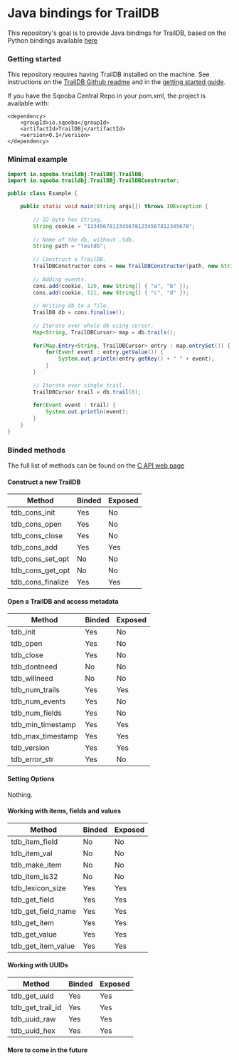 # Java bindings for TrailDB #

This repository's goal is to provide Java bindings for TrailDB, based on the Python bindings available [here](https://github.com/traildb/traildb-python)

### Getting started ###

This repository requires having TrailDB installed on the machine. See instructions on the [TrailDB Github readme](https://github.com/traildb/traildb) and in the [getting started guide](http://traildb.io/docs/getting_started/).

If you have the Sqooba Central Repo in your pom.xml, the project is available with:

```
<dependency>
    <groupId>io.sqooba</groupId>
    <artifactId>TrailDBj</artifactId>
    <version>0.1</version>
</dependency>
```

### Minimal example ###

```java
import io.sqooba.traildbj.TrailDBj.TrailDB;
import io.sqooba.traildbj.TrailDBj.TrailDBConstructor;

public class Example {

    public static void main(String args[]) throws IOException {
    
        // 32-byte hex String.
        String cookie = "12345678123456781234567812345678";
        
        // Name of the db, without .tdb.
        String path = "testdb";
    
        // Construct a TrailDB.
        TrailDBConstructor cons = new TrailDBConstructor(path, new String[] { "field1", "field2" });
        
        // Adding events.
        cons.add(cookie, 120, new String[] { "a", "b" });
        cons.add(cookie, 121, new String[] { "c", "d" });
        
        // Writing db to a file.
        TrailDB db = cons.finalise();
        
        // Iterate over whole db using cursor.
        Map<String, TrailDBCursor> map = db.trails();
        
        for(Map.Entry<String, TrailDBCursor> entry : map.entrySet()) {
            for(Event event : entry.getValue()) {
                System.out.println(entry.getKey() + " " + event);
            }
        }
        
        // Iterate over single trail.
        TrailDBCursor trail = db.trail(0);
        
        for(Event event : trail) {
            System.out.println(event);
        }
    }
}
```

### Binded methods ###

The full list of methods can be found on the [C API web page](http://traildb.io/docs/api/)

#### Construct a new TrailDB ####

| Method            | Binded | Exposed |
|-------------------|--------|---------|
| tdb_cons_init     | Yes    | No      |
| tdb_cons_open     | Yes    | No      |
| tdb_cons_close    | Yes    | No      |
| tdb_cons_add      | Yes    | Yes     |
| tdb_cons_set_opt  | No     | No      |
| tdb_cons_get_opt  | No     | No      |
| tdb_cons_finalize | Yes    | Yes     |

#### Open a TrailDB and access metadata ####

| Method            | Binded | Exposed |
|-------------------|--------|---------|
| tdb_init          | Yes    | No      |
| tdb_open          | Yes    | No      |
| tdb_close         | Yes    | No      |
| tdb_dontneed      | No     | No      |
| tdb_willneed      | No     | No      |
| tdb_num_trails    | Yes    | Yes     |
| tdb_num_events    | Yes    | No      |
| tdb_num_fields    | Yes    | No      |
| tdb_min_timestamp | Yes    | Yes     |
| tdb_max_timestamp | Yes    | Yes     |
| tdb_version       | Yes    | Yes     |
| tdb_error_str     | Yes    | No      |

#### Setting Options ####

Nothing.

#### Working with items, fields and values ####

| Method             | Binded | Exposed |
|--------------------|--------|---------|
| tdb_item_field     | No     | No      |
| tdb_item_val       | No     | No      |
| tdb_make_item      | No     | No      |
| tdb_item_is32      | No     | No      |
| tdb_lexicon_size   | Yes    | Yes     |
| tdb_get_field      | Yes    | Yes     |
| tdb_get_field_name | Yes    | Yes     |
| tdb_get_item       | Yes    | Yes     |
| tdb_get_value      | Yes    | Yes     |
| tdb_get_item_value | Yes    | Yes     |

#### Working with UUIDs ####

| Method           | Binded | Exposed |
|------------------|--------|---------|
| tdb_get_uuid     | Yes    | Yes     |
| tdb_get_trail_id | Yes    | Yes     |
| tdb_uuid_raw     | Yes    | Yes     |
| tdb_uuid_hex     | Yes    | Yes     |

#### More to come in the future ####
